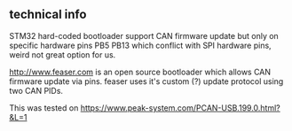 


## technical info
STM32 hard-coded bootloader support CAN firmware update but only on specific hardware pins PB5 PB13 which conflict with SPI hardware pins, weird not great option for us.

http://www.feaser.com is an open source bootloader which allows CAN firmware update via pins. feaser uses it's custom (?) update protocol using two CAN PIDs. 

This was tested on https://www.peak-system.com/PCAN-USB.199.0.html?&L=1